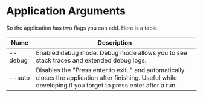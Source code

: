 # Application Arguments

So the application has two flags you can add. Here is a table.

| Name    | Description                                                                                                                                                      |
|---------|------------------------------------------------------------------------------------------------------------------------------------------------------------------|
| --debug | Enabled debug mode. Debug mode allows you to see stack traces and extended debug logs.                                                                           |
| --auto  | Disables the "Press enter to exit.." and automatically closes the application after finishing. Useful while developing if you forget to press enter after a run. |
